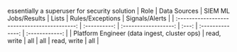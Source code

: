 essentially a superuser for security solution
|                     Role                     | Data Sources | SIEM ML Jobs/Results | Lists | Rules/Exceptions | Signals/Alerts |
| :------------------------------------------: | :----------: | :------------------: | :---: | :--------------: | :------------: |
| Platform Engineer (data ingest, cluster ops) | read, write  |         all          |  all  |   read, write    |      all       |
